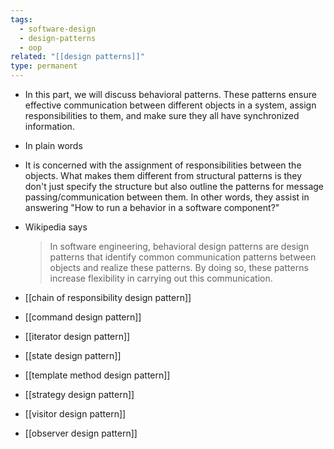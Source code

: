 ```yaml
---
tags:
  - software-design
  - design-patterns
  - oop
related: "[[design patterns]]"
type: permanent
---
```

- In this part, we will discuss behavioral patterns. These patterns ensure effective communication between different objects in a system, assign responsibilities to them, and make sure they all have synchronized information.
- In plain words

- It is concerned with the assignment of responsibilities between the objects. What makes them different from structural patterns is they don't just specify the structure but also outline the patterns for message passing/communication between them. In other words, they assist in answering "How to run a behavior in a software component?"

- Wikipedia says
	> In software engineering, behavioral design patterns are design patterns that identify common communication patterns between objects and realize these patterns. By doing so, these patterns increase flexibility in carrying out this communication.
	

- [[chain of responsibility design pattern]]
- [[command design pattern]]
- [[iterator design pattern]]
- [[state design pattern]]
- [[template method design pattern]]
- [[strategy design pattern]]
- [[visitor design pattern]]
- [[observer design pattern]]

